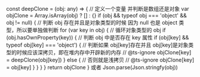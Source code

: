 const deepClone = (obj: any) => {
// 定义一个变量 并判断是数组还是对象
var objClone = Array.isArray(obj) ? [] : {}
if (obj && typeof obj === 'object' && obj != null) {
// 判断 obj 存在并且是对象类型的时候 因为 null 也是 object 类型，所以要单独做判断
for (var key in obj) {
// 循环对象类型的 obj
if (obj.hasOwnProperty(key)) {
// 判断 obj 中是否存在 key 属性
if (obj[key] && typeof obj[key] === 'object') {
// 判断如果 obj[key]存在并且 obj[key]是对象类型的时候应该深拷贝，即在堆内存中开辟新的内存
// @ts-ignore
objClone[key] = deepClone(obj[key])
} else {
// 否则就是浅拷贝
// @ts-ignore
objClone[key] = obj[key]
}
}
}
}
return objClone
}
或者
Json.parse(Json.stringfy(obj))
